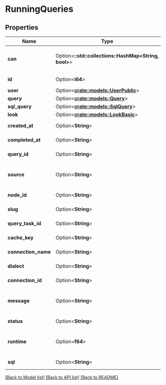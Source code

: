 # RunningQueries

## Properties

Name | Type | Description | Notes
------------ | ------------- | ------------- | -------------
**can** | Option<**::std::collections::HashMap<String, bool>**> | Operations the current user is able to perform on this object | [optional][readonly]
**id** | Option<**i64**> | Unique Id | [optional][readonly]
**user** | Option<[**crate::models::UserPublic**](UserPublic.md)> |  | [optional]
**query** | Option<[**crate::models::Query**](Query.md)> |  | [optional]
**sql_query** | Option<[**crate::models::SqlQuery**](SqlQuery.md)> |  | [optional]
**look** | Option<[**crate::models::LookBasic**](LookBasic.md)> |  | [optional]
**created_at** | Option<**String**> | Date/Time Query was initiated | [optional][readonly]
**completed_at** | Option<**String**> | Date/Time Query was completed | [optional][readonly]
**query_id** | Option<**String**> | Query Id | [optional][readonly]
**source** | Option<**String**> | Source (look, dashboard, queryrunner, explore, etc.) | [optional][readonly]
**node_id** | Option<**String**> | Node Id | [optional][readonly]
**slug** | Option<**String**> | Slug | [optional][readonly]
**query_task_id** | Option<**String**> | ID of a Query Task | [optional][readonly]
**cache_key** | Option<**String**> | Cache Key | [optional][readonly]
**connection_name** | Option<**String**> | Connection | [optional][readonly]
**dialect** | Option<**String**> | Dialect | [optional][readonly]
**connection_id** | Option<**String**> | Connection ID | [optional][readonly]
**message** | Option<**String**> | Additional Information(Error message or verbose status) | [optional][readonly]
**status** | Option<**String**> | Status description | [optional][readonly]
**runtime** | Option<**f64**> | Number of seconds elapsed running the Query | [optional][readonly]
**sql** | Option<**String**> | SQL text of the query as run | [optional][readonly]

[[Back to Model list]](../README.md#documentation-for-models) [[Back to API list]](../README.md#documentation-for-api-endpoints) [[Back to README]](../README.md)


